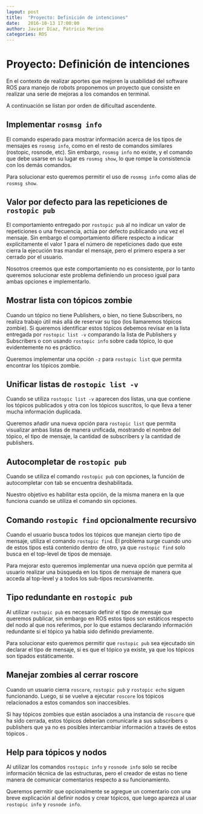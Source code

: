```yaml
---
layout: post
title:  "Proyecto: Definición de intenciones"
date:   2016-10-13 17:00:00
author: Javier Díaz, Patricio Merino
categories: ROS
---
```


# Proyecto: Definición de intenciones

En el contexto de realizar aportes que mejoren la usabilidad del software ROS para manejo de robots proponemos un proyecto que consiste en realizar una serie de mejoras a los comandos en terminal.

A continuación  se listan por orden de dificultad ascendente.

## Implementar `rosmsg info`
El comando esperado para mostrar información acerca de los tipos de mensajes es `rosmsg info`, como en el resto de comandos similares (rostopic, rosnode, etc). Sin embargo, `rosmsg info` no existe, y el comando que debe usarse en su lugar es `rosmsg show`, lo que rompe la consistencia con los demás comandos.

Para solucionar esto queremos permitir el uso de `rosmsg info` como alias de `rosmsg show`.

## Valor por defecto para las repeticiones de `rostopic pub`
El comportamiento entregado por `rostopic pub` al no indicar un valor de repeticiones o una frecuencia, actúa por defecto publicando una vez el mensaje. Sin embargo el comportamiento difiere respecto a indicar explícitamente el valor 1 para el número de repeticiones dado que este cierra la ejecución tras mandar el mensaje, pero el primero espera a ser cerrado por el usuario.

Nosotros creemos que este comportamiento no es consistente, por lo tanto queremos solucionar este problema definiendo un proceso igual para ambas opciones e implementarlo.

## Mostrar lista con tópicos zombie
Cuando un tópico no tiene Publishers, o bien, no tiene Subscribers, no realiza trabajo útil más allá de reservar su tipo (los llamaremos tópicos zombie). Si queremos identificar estos tópicos debemos revisar en la lista entregada por `rostopic list -v` comparando la lista de Publishers y Subscribers o con usando `rostopic info` sobre cada tópico, lo que evidentemente no es práctico.

Queremos implementar una opción `-z` para `rostopic list` que permita encontrar los tópicos zombie.

## Unificar listas de `rostopic list -v`
Cuando se utiliza `rostopic list -v` aparecen dos listas, una que contiene los tópicos publicados y otra con los tópicos suscritos, lo que lleva a tener mucha información duplicada.

Queremos añadir una nueva opción para `rostopic list` que permita visualizar ambas listas de manera unificada, mostrando el nombre del tópico, el tipo de mensaje, la cantidad de subscribers y la cantidad de publishers.

## Autocompletar de `rostopic pub`
Cuando se utiliza el comando `rostopic pub` con opciones, la función de autocompletar con tab se encuentra deshabilitada.

Nuestro objetivo es habilitar esta opción, de la misma manera en la que funciona cuando se utiliza el comando sin opciones.

## Comando `rostopic find` opcionalmente recursivo
Cuando el usuario busca todos los tópicos que manejan cierto tipo de mensaje, utiliza el comando `rostopic find`. El problema surge cuando uno de estos tipos está contenido dentro de otro, ya que `rostopic find` solo busca en el top-level de tipos de mensaje.

Para mejorar esto queremos implementar una nueva opción que permita al usuario realizar una búsqueda en los tipos de mensaje de manera que acceda al top-level y a todos los sub-tipos recursivamente.

## Tipo redundante en `rostopic pub`
Al utilizar `rostopic pub` es necesario definir el tipo de mensaje que queremos publicar, sin embargo en ROS estos tipos son estáticos respecto del nodo al que nos referimos, por lo que estamos declarando información redundante si el tópico ya había sido definido previamente.

Para solucionar esto queremos permitir que `rostopic pub` sea ejecutado sin declarar el tipo de mensaje, si es que el tópico ya existe, ya que los tópicos son tipados estáticamente.

## Manejar zombies al cerrar roscore
Cuando un usuario cierra `roscore`, `rostopic pub` y `rostopic echo` siguen funcionando. Luego, si se vuelve a ejecutar `roscore` los tópicos relacionados a estos comandos son inaccesibles.

Si hay tópicos zombies que están asociados a una instancia de `roscore` que ha sido cerrada, estos tópicos deberían comunicarle a sus subscribers o publishers que ya no es posibles intercambiar información a través de estos tópicos .

## Help para tópicos y nodos
Al utilizar los comandos `rostopic info` y `rosnode info` solo se recibe información técnica de las estructuras, pero el creador de estas no tiene manera de comunicar comentarios respecto a su funcionamiento.

Queremos permitir que opcionalmente se agregue un comentario con una breve explicación al definir nodos y crear tópicos, que luego apareza al usar `rostopic info` y `rosnode info`.
